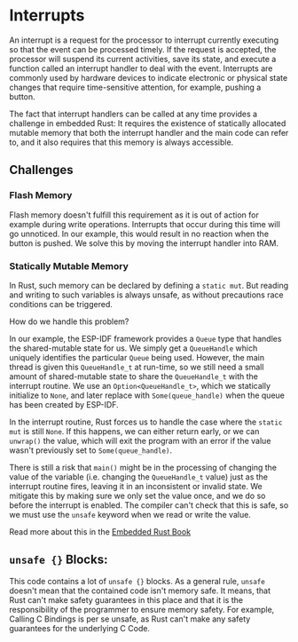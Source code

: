 # Interrupts

An interrupt is a request for the processor to interrupt currently executing so that the event can be processed timely. If the request is accepted, the processor will suspend its current activities, save its state, and execute a function called an interrupt handler to deal with the event. Interrupts are commonly used by hardware devices to indicate electronic or physical state changes that require time-sensitive attention, for example, pushing a button.

The fact that interrupt handlers can be called at any time provides a challenge in embedded Rust: It requires the existence of statically allocated mutable memory that both the interrupt handler and the main code can refer to, and it also requires that this memory is always accessible.

## Challenges

### Flash Memory

Flash memory doesn't fulfill this requirement as it is out of action for example during write operations. Interrupts that occur during this time will go unnoticed. In our example, this would result in no reaction when the button is pushed. We solve this by moving the interrupt handler into RAM.
### Statically Mutable Memory

In Rust, such memory can be declared by defining a `static mut`. But reading and writing to such variables is always unsafe, as without precautions race conditions can be triggered.

How do we handle this problem?

In our example, the ESP-IDF framework provides a `Queue` type that handles the shared-mutable state for us. We simply get a `QueueHandle` which uniquely identifies the particular `Queue` being used. However, the main thread is given this `QueueHandle_t` at run-time, so we still need a small amount of shared-mutable state to share the `QueueHandle_t` with the interrupt routine. We use an `Option<QueueHandle_t>`, which we statically initialize to `None`, and later replace with `Some(queue_handle)` when the queue has been created by ESP-IDF.

In the interrupt routine, Rust forces us to handle the case where the `static mut` is still `None`. If this happens, we can either return early, or we can `unwrap()` the value, which will exit the program with an error if the value wasn't previously set to `Some(queue_handle)`.

There is still a risk that `main()` might be in the processing of changing the value of the variable (i.e. changing the `QueueHandle_t` value) just as the interrupt routine fires, leaving it in an inconsistent or invalid state. We mitigate this by making sure we only set the value once, and we do so before the interrupt is enabled. The compiler can't check that this is safe, so we must use the `unsafe` keyword when we read or write the value.

<!-- An alternative to the `static mut` variable is to convert the `QueueHandle_t` to an integer, and store it in an `AtomicU32` or similar. These atomic types guarantee they can never be read in an intermediate or invalid state. However, they require special hardware support which is not available on the ESP32-C3. You would also still need to distinguish between a valid `QueueHandle_t` and some value that indicates the queue has not yet been created (perhaps `0xFFFF_FFFF`).
Yet another option is to use a special data structure which disables interrupts automatically when the value is being access. This guarantees that no code can interrupt you when reading or writing the value. This does however increase interrupt latency and in this case, because the `QueueHandle_t` is only written once, this is not necessary. -->

Read more about this in the [Embedded Rust Book](https://docs.rust-embedded.org/book/concurrency/index.html)

## `unsafe {}` Blocks:

This code contains a lot of `unsafe {}` blocks. As a general rule, `unsafe` doesn't mean that the contained code isn't memory safe. It means, that Rust can't make safety guarantees in this place and that it is the responsibility of the programmer to ensure memory safety. For example, Calling C Bindings is per se unsafe, as Rust can't make any safety guarantees for the underlying C Code.



